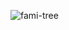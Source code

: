 ![fami-tree](https://socialify.git.ci/sanjay270899/fami-tree/image?description=1&forks=1&issues=1&language=1&owner=1&pattern=Plus&pulls=1&stargazers=1&theme=Dark)